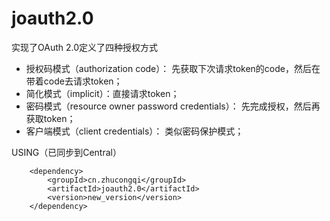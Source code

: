 # joauth2.0
实现了OAuth 2.0定义了四种授权方式

- 授权码模式（authorization code）： 先获取下次请求token的code，然后在带着code去请求token；
- 简化模式（implicit）：直接请求token； 
- 密码模式（resource owner password credentials）： 先完成授权，然后再获取token；
- 客户端模式（client credentials）： 类似密码保护模式；

USING（已同步到Central）

		<dependency>
			<groupId>cn.zhucongqi</groupId>
			<artifactId>joauth2.0</artifactId>
			<version>new_version</version>
		</dependency>
